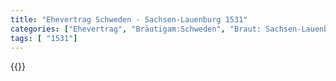 ```yaml
---
title: "Ehevertrag Schweden - Sachsen-Lauenburg 1531"
categories: ["Ehevertrag", "Bräutigam:Schweden", "Braut: Sachsen-Lauenburg", "Eheschließung vollzogen?:Ja", "verschiedenkonfessionelle Ehe?:Nein", "Dynastie Bräutigam:Wasa", "Akteur Bräutigam:Wasa", "Akteur Braut:Askanier (Sachsen-Lauenburg)", "Textbezug?:nein", "Ständisch?:ja", "Ratifikation?:nein", "Sonstiges?:nein", "Bräutigam:Schweden", "Braut: Sachsen-Lauenburg"]
tags: [ "1531"]
---
```

<!--more-->
{{<v173>}}